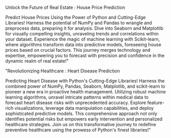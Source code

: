 Unlock the Future of Real Estate : House Price Prediction 

Predict House Prices Using the Power of Python and Cutting-Edge Libraries! Harness the potential of NumPy and Pandas to wrangle and preprocess data, preparing it for analysis. Dive into Seaborn and Matplotlib for visually compelling insights, unraveling trends and correlations within your dataset. Experience the magic of machine learning with Scikit-learn, where algorithms transform data into predictive models, foreseeing house prices based on crucial factors. This journey merges technology and expertise, empowering you to forecast with precision and confidence in the dynamic realm of real estate!"


"Revolutionizing Healthcare : Heart Disease Prediction

Predicting Heart Disease with Python's Cutting-Edge Libraries! Harness the combined power of NumPy, Pandas, Seaborn, Matplotlib, and scikit-learn to pioneer a new era in proactive health management. Utilizing robust machine learning algorithms, unravel intricate patterns within medical data to forecast heart disease risks with unprecedented accuracy. Explore feature-rich visualizations, leverage data manipulation capabilities, and deploy sophisticated predictive models. This comprehensive approach not only identifies potential risks but empowers early intervention and personalized healthcare strategies. Join us on this transformative journey to redefine preventive healthcare using the prowess of Python's finest libraries!"
